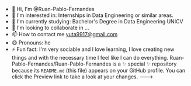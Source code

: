 - 👋 Hi, I'm @Ruan-Pablo-Fernandes
- 👀 I'm interested in: Internships in Data Engineering or similar areas.
- 🌱 I'm currently studying: Bachelor's Degree in Data Engineering UNICV
- 💞️ I'm looking to collaborate in ...
- 📫 How to contact me yuta9917@gmail.com
- 😄 Pronouns: he
- ⚡ Fun fact: I'm very sociable and I love learning, I love creating new things and with the necessary time I feel like I can do everything.
Ruan-Pablo-Fernandes/Ruan-Pablo-Fernandes is a ✨ special ✨ repository because its `README.md` (this file) appears on your GitHub profile.
You can click the Preview link to take a look at your changes.
--->

